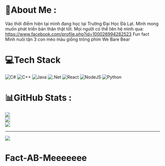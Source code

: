 # 💫About Me :
Vào thời điểm hiện tại mình đang học tại Trường Đại Học Đà Lạt.
Mình mong muốn phát triển bản thân thật tốt.
Mọi người có thể liên hệ mình qua: https://www.facebook.com/profile.php?id=100026994282523
Fun fact Mình nuôi tận 3 con mèo màu giống trông phim We Bare Bear

# 💻Tech Stack
![C#](https://img.shields.io/badge/c%23-%23239120.svg?style=flat-square&logo=c-sharp&logoColor=white) ![C++](https://img.shields.io/badge/c++-%2300599C.svg?style=flat-square&logo=c%2B%2B&logoColor=white) ![Java](https://img.shields.io/badge/java-%23ED8B00.svg?style=flat-square&logo=java&logoColor=white) ![.Net](https://img.shields.io/badge/.NET-5C2D91?style=flat-square&logo=.net&logoColor=white) ![React](https://img.shields.io/badge/react-%2320232a.svg?style=flat-square&logo=react&logoColor=%2361DAFB) ![NodeJS](https://img.shields.io/badge/node.js-6DA55F?style=flat-square&logo=node.js&logoColor=white) ![Python](https://img.shields.io/badge/python-3670A0?style=flat-square&logo=python&logoColor=ffdd54)
# 📊GitHub Stats :
![](https://github-readme-stats.vercel.app/api?username=Ziinpv&theme=synthwave&hide_border=true&include_all_commits=true&count_private=true)<br/>
![](https://github-readme-streak-stats.herokuapp.com/?user=Ziinpv&theme=synthwave&hide_border=true)<br/>
![](https://github-readme-stats.vercel.app/api/top-langs/?username=Ziinpv&theme=synthwave&hide_border=true&include_all_commits=true&count_private=true&layout=compact)

---
[![](https://visitcount.itsvg.in/api?id=Ziinpv&icon=0&color=0)](https://visitcount.itsvg.in)
# Fact-AB-Meeeeeee
